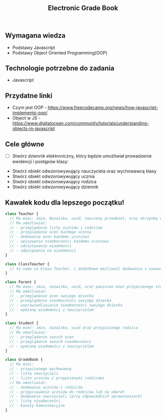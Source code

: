 <h2 align="center">Electronic Grade Book</h2>

<br>

## Wymagana wiedza

- Podstawy Javascript
- Podstawy Object Oriented Programming(OOP)

## Technologie potrzebne do zadania

- Javascript

## Przydatne linki

- Czym jest OOP - https://www.freecodecamp.org/news/how-javascript-implements-oop/
- Object w JS - https://www.digitalocean.com/community/tutorials/understanding-objects-in-javascript

## Cele główne

- [ ] Stwórz dziennik elektroniczny, który będzie umożliwiał prowadzenie ewidencji i postępów klasy:

* Stwórz obiekt odwzorowywujący nauczyciela oraz wychowawcę klasy
* Stwórz obiekt odwzorowywujący ucznia
* Stwórz obiekt odwzorowywujący rodzica
* Stwórz obiekt odwzorowywujący dziennik

## Kawałek kodu dla lepszego początku!

```javascript
class Teacher {
  // Ma miec: Imie, Nazwisko, uuid, nauczany przedmiot, oraz skrzynkę odbiorczą na wiadomości od rodziców i uczniów
  // Ma umożliwiać:
  // - przeglądanie listy uczniów i rodziców
  // - przeglądanie ocen każdego ucznia
  // - dodawanie ocen każdemu uczniowi
  // - wpisywanie nieobecności każdemu uczniowi
  // - odczytywanie wiadomości
  // - odpisywanie na wiadomości
}

class ClassTeacher {
  // to samo co klasa Teacher, i dodatkowo możliwość dodawania i usuwania uczniów, rodziców i nauczycieli z dziennika, oraz wysyłanie wiadomości do wszystkich uczniów w klasie lub rodziców naraz
}

class Parent {
  // Ma miec: imie, nazwisko, uuid, oraz powinien mieć przypisanego studenta jako dziecko
  // Ma umożliwiać:
  // - przeglądanie ocen swojego dziecka
  // - przeglądanie nieobecności swojego dziecka
  // - usprawiedliwianie nieobecności swojego dziecka
  // - wymianę wiadomości z nauczycielem
}

class Student {
  // Ma mieć: imie, nazwisko, uuid oraz przypisanego rodzica
  // Ma umożliwiać:
  // - przeglądanie swoich ocen
  // - przeglądanie swoich nieobecności
  // - wymianę wiadomości z nauczycielem
}

class GradeBook {
  // Ma miec:
  // - przypisanego wychowawcę
  // - listę nauczycieli
  // - liste uczniów z przypisanymi rodzicami
  // Ma umożliwiać:
  // - dodawanie uczniów i rodziców
  // - przypisywanie uczniów do rodziców lub na odwrót
  // - dodawanie nauczycieli (przy odpowiednich uprawnieniach)
  // - listę nieobecności
  // - kanały komunikacyjne
}
```
